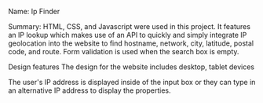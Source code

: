 Name: Ip Finder

Summary:
HTML, CSS, and Javascript were used in this project.  It features an IP lookup which makes use of an API to quickly and simply integrate IP geolocation into the website to find hostname, network, city, latitude, postal code, and route.
Form validation is used when the search box is empty. 

Design features
The design for the website includes desktop, tablet devices

The user's IP address is displayed inside of the input box or they can type in an alternative IP address to display the properties.


